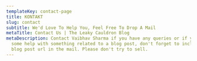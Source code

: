```yaml
---
templateKey: contact-page
title: KONTAKT
slug: contact
subtitle: We'd Love To Help You, Feel Free To Drop A Mail
metaTitle: Contact Us | The Leaky Cauldron Blog
metaDescription: Contact Vaibhav Sharma if you have any queries or if you need
  some help with something related to a blog post, don't forget to include the
  blog post url in the mail. Please don't try to sell.
---
```

